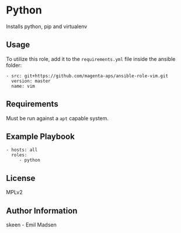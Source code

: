 Python
======

Installs python, pip and virtualenv

Usage
-----

To utilize this role, add it to the `requirements.yml` file inside the ansible folder:

    - src: git+https://github.com/magenta-aps/ansible-role-vim.git
      version: master
      name: vim

Requirements
------------

Must be run against a `apt` capable system.

Example Playbook
----------------

    - hosts: all
      roles:
         - python

License
-------

MPLv2

Author Information
------------------

skeen - Emil Madsen
